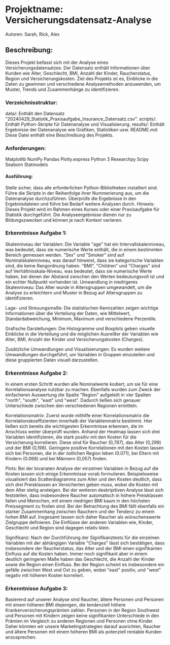 
# Projektname: Versicherungsdatensatz-Analyse

Autoren:
Sarah,
Rick,
Alex

## Beschreibung:
Dieses Projekt befasst sich mit der Analyse eines Versicherungsdatensatzes. Der Datensatz enthält Informationen über Kunden wie Alter, Geschlecht, BMI, Anzahl der Kinder, Raucherstatus, Region und Versicherungskosten. Ziel des Projekts ist es, Einblicke in die Daten zu gewinnen und verschiedene Analysemethoden anzuwenden, um Muster, Trends und Zusammenhänge zu identifizieren.

### Verzeichnisstruktur:
data/: Enthält den Datensatz "20240429_Statistik_Praxisaufgabe_Insurance_Datensatz.csv".
scripts/: Enthält Python-Skripte für Datenanalyse und Visualisierung.
results/: Enthält Ergebnisse der Datenanalyse wie Grafiken, Statistiken usw.
README.md: Diese Datei enthält eine Beschreibung des Projekts.

### Anforderungen:
Matplotlib
NumPy
Pandas
Plotly.express
Python 3
Researchpy
Scipy
Seaborn
Statmodels

#### Ausführung:
Stelle sicher, dass alle erforderlichen Python-Bibliotheken installiert sind.
Führe die Skripte in der Reihenfolge ihrer Nummerierung aus, um die Datenanalyse durchzuführen.
Überprüfe die Ergebnisse in den Ergebnisdateien und führe bei Bedarf weitere Analysen durch.
Hinweis:
Dieses Projekt wird im Rahmen eines Kurses oder einer Praxisaufgabe für Statistik durchgeführt.
Die Analyseergebnisse dienen nur zu Bildungszwecken und können je nach Kontext variieren.

### Erkenntnisse Aufgabe 1:
Skalenniveau der Variablen:
Die Variable "age" hat ein Intervallskalenniveau, was bedeutet, dass sie numerische Werte enthält, die in einem bestimmten Bereich gemessen werden.
"Sex" und "Smoker" sind auf Nominalskalenniveau, was darauf hinweist, dass sie kategorische Variablen sind, die keine Rangordnung haben.
"BMI", "Children" und "Charges" sind auf Verhältnisskala-Niveau, was bedeutet, dass sie numerische Werte haben, bei denen der Abstand zwischen 
den Werten bedeutungsvoll ist und ein echter Nullpunkt vorhanden ist. Umwandlung in niedrigeres Skalenniveau: Das Alter wurde in Altersgruppen umgewandelt,
um die Analyse zu erleichtern und Muster in Bezug auf Altersgruppen zu identifizieren.

Lage- und Streuungsmaße:
Die statistischen Kennzahlen zeigen wichtige Informationen über die 
Verteilung der Daten, wie Mittelwert, Standardabweichung, Minimum, Maximum und verschiedene Perzentile.

Grafische Darstellungen:
Die Histogramme und Boxplots geben visuelle Einblicke in die Verteilung und die möglichen Ausreißer der Variablen wie Alter, BMI, Anzahl der Kinder und Versicherungskosten (Charges).

Zusätzliche Umwandlungen und Visualisierungen:
Es wurden weitere Umwandlungen durchgeführt, um Variablen in Gruppen einzuteilen und diese gruppierten Daten visuell darzustellen.

### Erkenntnisse Aufgabe 2:
In einem ersten Schritt wurden alle Nominalwerte kodiert, um sie für eine Korrelationsanalyse nutzbar zu machen. Ebenfalls wurden zum Zweck der einfacheren Auswertung die Spalte "Region" aufgeteilt in vier Spalten "north", "south", "east" und "west". Dadurch ließen sich genauer Unterschiede zwischen den verschiedenen Regionen ermitteln.

Korrelationsmatrix:
Zuerst wurde mithilfe einer Korrelationsmatrix die Korrelationskoeffizienten innerhalb der Variablenmatrix bestimmt. Hier ließen sich bereits die wichtigesten Erkenntnisse erkennen, die im Anschluss weiter überprüft wurden. Anhand der Heatmap lassen sich drei Variablen identifizieren, die stark positiv mit den Kosten für die Versicherung korrelieren. Diese sind für Raucher (0,787), das Alter (0,299) und der BMI (0,198). Geringere positive Korrelationen mit den Kosten lassen sich bei Personen, die in der östlichen Region leben (0.071), bei Eltern mit Kindern (0.068) und bei Männern (0,057) finden.

Plots:
Bei der bivariaten Analyse der einzelnen Variablen in Bezug auf die Kosten lassen sich einige Erkenntnisse vorab formulieren. Beispielsweise visualisiert das Scatterdiagramms zum Alter und den Kosten deutlich, dass sich drei Preisklassen an Versicherten geben muss, wobei die Kosten mit dem Alter stetig ansteigen. Bei der weiteren deskripitiven Analyse lässt sich feststellen, dass insbesondere Raucher automatisch in höhere Preisklassen fallen und Menschen, mit einem niedrigen BMI kaum in den höchsten Preissegment zu finden sind. Bei der Betrachtung des BMI fällt ebenfalls ein starker Zusammenhang zwischen Rauchern und der Tendenz zu einem hohen BMI auf. Insgesamt lassen sich daher Raucher als wünschenswerte Zielgruppe definieren. Die Einflüsse der anderen Variablen wie, Kinder, Geschlecht und Region sind dagegen relativ klein.

Signifikanz:
Nach der Durchführung der Signifikanztests für die einzelnen Variablen mit der abhängigen Variable "Charges" lässt sich bestätigen, dass insbesondere der Raucherstatus, das Alter und der BMI einen signifikanten Einfluss auf die Kosten haben. Immer noch signifikant aber in einem deutlich geringeren Maße haben das Geschlecht, die Anzahl der Kinder sowie die Region einen Einfluss. Bei der Region scheint es insbesondere ein gefälle zwischen West und Ost zu geben, wobei "east" positiv, und "west" negativ mit höheren Kosten korreliert. 

### Erkenntnisse Aufgabe 3:
Basierend auf unserer Analyse sind Raucher, ältere Personen und Personen mit einem höheren BMI diejenigen, die tendenziell höhere Krankenversicherungsprämien zahlen. Personen in der
Region Southwest und Personen mit Kindern zeigen keine signifikanten Unterschiede in den Prämien im Vergleich zu anderen Regionen und Personen ohne Kinder. Daher könnten wir unsere
Marketingstrategien darauf ausrichten, Raucher und ältere Personen mit einem höheren BMI als potenziell rentable Kunden anzusprechen.



